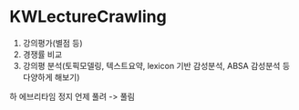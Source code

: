 # KWLectureCrawling
1. 강의평가(별점 등)
2. 경쟁률 비교
3. 강의평 분석(토픽모델링, 텍스트요약, lexicon 기반 감성분석, ABSA 감성분석 등 다양하게 해보기)

하 에브리타임 정지 언제 풀려 -> 풀림
